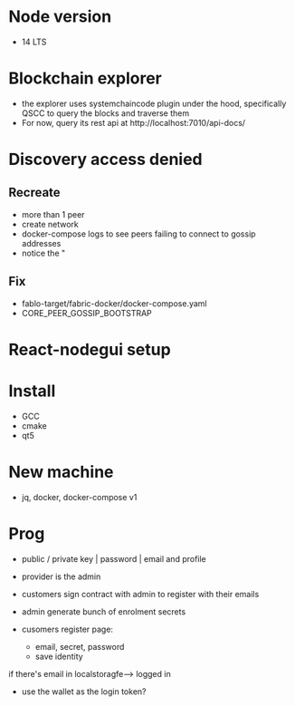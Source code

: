 # Node version
- 14 LTS

# Blockchain explorer
- the explorer uses systemchaincode plugin under the hood, specifically QSCC to query the blocks and traverse them
- For now, query its rest api at http://localhost:7010/api-docs/


# Discovery access denied
## Recreate
- more than 1 peer
- create network
- docker-compose logs to see peers failing to connect to gossip addresses
- notice the "
## Fix
- fablo-target/fabric-docker/docker-compose.yaml
- CORE_PEER_GOSSIP_BOOTSTRAP

# React-nodegui setup
# Install
- GCC
- cmake
- qt5

# New machine
- jq, docker, docker-compose v1

# Prog
- public / private key | password | email and profile

- provider is the admin
- customers sign contract with admin to register with their emails
- admin generate bunch of enrolment secrets
- cusomers register page:
	- email, secret, password
	- save identity

if there's email in localstoragfe--> logged in
- use the wallet as the login token?